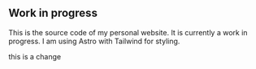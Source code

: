 ## Work in progress

This is the source code of my personal website. It is currently a work in progress. I am using Astro with Tailwind for styling.

this is a change